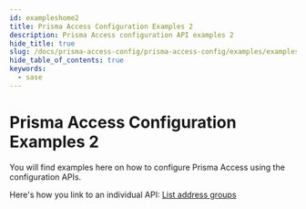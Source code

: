```yaml
---
id: exampleshome2
title: Prisma Access Configuration Examples 2
description: Prisma Access configuration API examples 2
hide_title: true
slug: /docs/prisma-access-config/prisma-access-config/examples/exampleshome2
hide_table_of_contents: true
keywords:
  - sase
---
```


# Prisma Access Configuration Examples 2

You will find examples here on how to configure Prisma Access using the configuration APIs.

Here's how you link to an individual API:
[List address groups](/sase/api/prisma-access-config/address-groups#operation/get-config-v1-address-groups)
